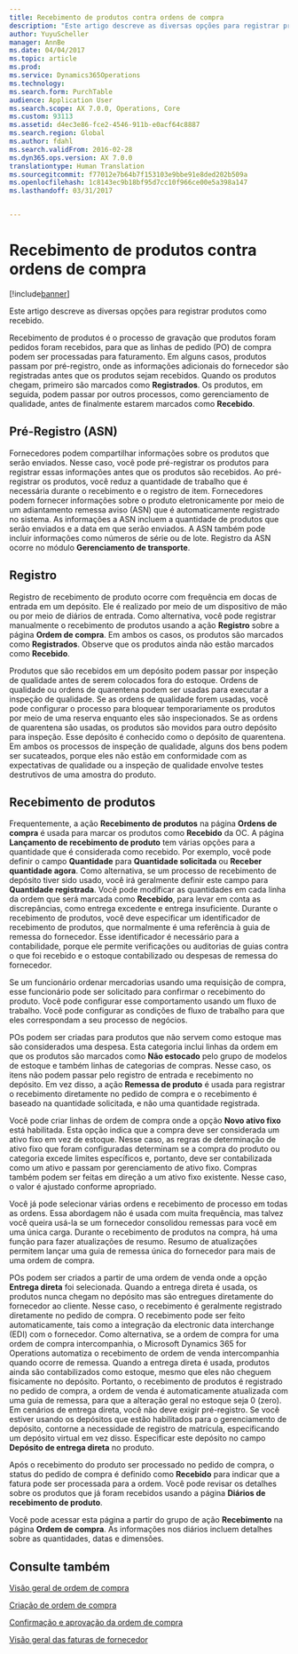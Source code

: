```yaml
---
title: Recebimento de produtos contra ordens de compra
description: "Este artigo descreve as diversas opções para registrar produtos como recebido."
author: YuyuScheller
manager: AnnBe
ms.date: 04/04/2017
ms.topic: article
ms.prod: 
ms.service: Dynamics365Operations
ms.technology: 
ms.search.form: PurchTable
audience: Application User
ms.search.scope: AX 7.0.0, Operations, Core
ms.custom: 93113
ms.assetid: d4ec3e86-fce2-4546-911b-e0acf64c8887
ms.search.region: Global
ms.author: fdahl
ms.search.validFrom: 2016-02-28
ms.dyn365.ops.version: AX 7.0.0
translationtype: Human Translation
ms.sourcegitcommit: f77012e7b64b7f153103e9bbe91e8ded202b509a
ms.openlocfilehash: 1c8143ec9b18bf95d7cc10f966ce00e5a398a147
ms.lasthandoff: 03/31/2017


---
```


# <a name="product-receipt-against-purchase-orders"></a>Recebimento de produtos contra ordens de compra

[!include[banner](../includes/banner.md)]


Este artigo descreve as diversas opções para registrar produtos como recebido.

Recebimento de produtos é o processo de gravação que produtos foram pedidos foram recebidos, para que as linhas de pedido (PO) de compra podem ser processadas para faturamento. Em alguns casos, produtos passam por pré-registro, onde as informações adicionais do fornecedor são registradas antes que os produtos sejam recebidos. Quando os produtos chegam, primeiro são marcados como **Registrados**. Os produtos, em seguida, podem passar por outros processos, como gerenciamento de qualidade, antes de finalmente estarem marcados como **Recebido**.

## <a name="preregistration-asn"></a>Pré-Registro (ASN)
Fornecedores podem compartilhar informações sobre os produtos que serão enviados. Nesse caso, você pode pré-registrar os produtos para registrar essas informações antes que os produtos são recebidos. Ao pré-registrar os produtos, você reduz a quantidade de trabalho que é necessária durante o recebimento e o registro de item. Fornecedores podem fornecer informações sobre o produto eletronicamente por meio de um adiantamento remessa aviso (ASN) que é automaticamente registrado no sistema. As informações a ASN incluem a quantidade de produtos que serão enviados e a data em que serão enviados. A ASN também pode incluir informações como números de série ou de lote. Registro da ASN ocorre no módulo **Gerenciamento de transporte**.

## <a name="registration"></a>Registro
Registro de recebimento de produto ocorre com frequência em docas de entrada em um depósito. Ele é realizado por meio de um dispositivo de mão ou por meio de diários de entrada. Como alternativa, você pode registrar manualmente o recebimento de produtos usando a ação **Registro** sobre a página **Ordem de compra**. Em ambos os casos, os produtos são marcados como **Registrados**. Observe que os produtos ainda não estão marcados como **Recebido**.  

Produtos que são recebidos em um depósito podem passar por inspeção de qualidade antes de serem colocados fora do estoque. Ordens de qualidade ou ordens de quarentena podem ser usadas para executar a inspeção de qualidade. Se as ordens de qualidade forem usadas, você pode configurar o processo para bloquear temporariamente os produtos por meio de uma reserva enquanto eles são inspecionados. Se as ordens de quarentena são usadas, os produtos são movidos para outro depósito para inspeção. Esse depósito é conhecido como o depósito de quarentena. Em ambos os processos de inspeção de qualidade, alguns dos bens podem ser sucateados, porque eles não estão em conformidade com as expectativas de qualidade ou a inspeção de qualidade envolve testes destrutivos de uma amostra do produto.

## <a name="product-receipt"></a>Recebimento de produtos
Frequentemente, a ação **Recebimento de produtos** na página **Ordens de compra** é usada para marcar os produtos como **Recebido** da OC. A página **Lançamento de recebimento de produto** tem várias opções para a quantidade que é considerada como recebido. Por exemplo, você pode definir o campo **Quantidade** para **Quantidade solicitada** ou **Receber quantidade agora**. Como alternativa, se um processo de recebimento de depósito tiver sido usado, você irá geralmente definir este campo para **Quantidade registrada**. Você pode modificar as quantidades em cada linha da ordem que será marcada como **Recebido**, para levar em conta as discrepâncias, como entrega excedente e entrega insuficiente. Durante o recebimento de produtos, você deve especificar um identificador de recebimento de produtos, que normalmente é uma referência à guia de remessa do fornecedor. Esse identificador é necessário para a contabilidade, porque ele permite verificações ou auditorias de guias contra o que foi recebido e o estoque contabilizado ou despesas de remessa do fornecedor.  

Se um funcionário ordenar mercadorias usando uma requisição de compra, esse funcionário pode ser solicitado para confirmar o recebimento do produto. Você pode configurar esse comportamento usando um fluxo de trabalho. Você pode configurar as condições de fluxo de trabalho para que eles correspondam a seu processo de negócios.  

POs podem ser criadas para produtos que não servem como estoque mas são considerados uma despesa. Esta categoria inclui linhas da ordem em que os produtos são marcados como **Não estocado** pelo grupo de modelos de estoque e também linhas de categorias de compras. Nesse caso, os itens não podem passar pelo registro de entrada e recebimento no depósito. Em vez disso, a ação **Remessa de produto** é usada para registrar o recebimento diretamente no pedido de compra e o recebimento é baseado na quantidade solicitada, e não uma quantidade registrada.  

Você pode criar linhas de ordem de compra onde a opção **Novo ativo fixo** está habilitada. Esta opção indica que a compra deve ser considerada um ativo fixo em vez de estoque. Nesse caso, as regras de determinação de ativo fixo que foram configuradas determinam se a compra do produto ou categoria excede limites específicos e, portanto, deve ser contabilizada como um ativo e passam por gerenciamento de ativo fixo. Compras também podem ser feitas em direção a um ativo fixo existente. Nesse caso, o valor é ajustado conforme apropriado.  

Você já pode selecionar várias ordens e recebimento de processo em todas as ordens. Essa abordagem não é usada com muita frequência, mas talvez você queira usá-la se um fornecedor consolidou remessas para você em uma única carga. Durante o recebimento de produtos na compra, há uma função para fazer atualizações de resumo. Resumo de atualizações permitem lançar uma guia de remessa única do fornecedor para mais de uma ordem de compra.  

POs podem ser criados a partir de uma ordem de venda onde a opção **Entrega direta** foi selecionada. Quando a entrega direta é usada, os produtos nunca chegam no depósito mas são entregues diretamente do fornecedor ao cliente. Nesse caso, o recebimento é geralmente registrado diretamente no pedido de compra. O recebimento pode ser feito automaticamente, tais como a integração da electronic data interchange (EDI) com o fornecedor. Como alternativa, se a ordem de compra for uma ordem de compra intercompanhia, o Microsoft Dynamics 365 for Operations automatiza o recebimento de ordem de venda intercompanhia quando ocorre de remessa. Quando a entrega direta é usada, produtos ainda são contabilizados como estoque, mesmo que eles não cheguem fisicamente no depósito. Portanto, o recebimento de produtos é registrado no pedido de compra, a ordem de venda é automaticamente atualizada com uma guia de remessa, para que a alteração geral no estoque seja 0 (zero). Em cenários de entrega direta, você não deve exigir pré-registro. Se você estiver usando os depósitos que estão habilitados para o gerenciamento de depósito, contorne a necessidade de registro de matrícula, especificando um depósito virtual em vez disso. Especificar este depósito no campo **Depósito de entrega direta** no produto. 

Após o recebimento do produto ser processado no pedido de compra, o status do pedido de compra é definido como **Recebido** para indicar que a fatura pode ser processada para a ordem. Você pode revisar os detalhes sobre os produtos que já foram recebidos usando a página **Diários de recebimento de produto**.  

Você pode acessar esta página a partir do grupo de ação **Recebimento** na página **Ordem de compra**. As informações nos diários incluem detalhes sobre as quantidades, datas e dimensões.

<a name="see-also"></a>Consulte também
--------

[Visão geral de ordem de compra](purchase-order-overview.md)

[Criação de ordem de compra](purchase-order-creation.md)

[Confirmação e aprovação da ordem de compra](purchase-order-approval-confirmation.md)

[Visão geral das faturas de fornecedor](/dynamics365/operations/financials/accounts-payable/vendor-invoices-overview)




